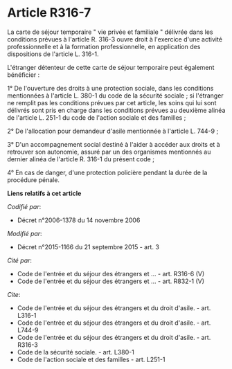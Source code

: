# Article R316-7

La carte de séjour temporaire " vie privée et familiale " délivrée dans les conditions prévues à l'article R. 316-3 ouvre
droit à l'exercice d'une activité professionnelle et à la formation professionnelle, en application des dispositions de
l'article L. 316-1. 

L'étranger détenteur de cette carte de séjour temporaire peut également bénéficier : 

1° De l'ouverture des droits à une protection sociale, dans les conditions mentionnées à l'article L. 380-1 du code de la
sécurité sociale ; si l'étranger ne remplit pas les conditions prévues par cet article, les soins qui lui sont délivrés sont
pris en charge dans les conditions prévues au deuxième alinéa de l'article L. 251-1 du code de l'action sociale et des
familles ; 

2° De l'allocation pour demandeur d'asile mentionnée à l'article L. 744-9 ; 

3° D'un accompagnement social destiné à l'aider à accéder aux droits et à retrouver son autonomie, assuré par un des
organismes mentionnés au dernier alinéa de l'article R. 316-1 du présent code ; 

4° En cas de danger, d'une protection policière pendant la durée de la procédure pénale.

**Liens relatifs à cet article**

_Codifié par_:

  - Décret n°2006-1378 du 14 novembre 2006

_Modifié par_:

  - Décret n°2015-1166 du 21 septembre 2015 - art. 3

_Cité par_:

  - Code de l'entrée et du séjour des étrangers et ... - art. R316-6 (V)
  - Code de l'entrée et du séjour des étrangers et ... - art. R832-1 (V)

_Cite_:

  - Code de l'entrée et du séjour des étrangers et du droit d'asile. - art. L316-1
  - Code de l'entrée et du séjour des étrangers et du droit d'asile. - art. L744-9
  - Code de l'entrée et du séjour des étrangers et du droit d'asile. - art. R316-3
  - Code de la sécurité sociale. - art. L380-1
  - Code de l'action sociale et des familles - art. L251-1
